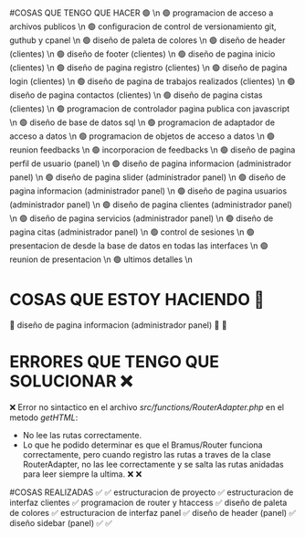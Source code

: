#COSAS QUE TENGO QUE HACER 🟢 \n
🟢 programacion de acceso a archivos publicos \n
🟢 configuracion de control de versionamiento git, guthub y cpanel \n
🟢 diseño de paleta de colores \n
🟢 diseño de header (clientes) \n
🟢 diseño de footer (clientes) \n
🟢 diseño de pagina inicio (clientes) \n
🟢 diseño de pagina registro (clientes) \n
🟢 diseño de pagina login (clientes) \n
🟢 diseño de pagina de trabajos realizados (clientes) \n
🟢 diseño de pagina contactos (clientes) \n
🟢 diseño de pagina cistas (clientes) \n
🟢 programacion de controlador pagina publica con javascript \n
🟢 diseño de base de datos sql \n
🟢 programacion de adaptador de acceso a datos \n
🟢 programacion de objetos de acceso a datos \n
🟢 reunion feedbacks \n
🟢 incorporacion de feedbacks \n
🟢 diseño de pagina perfil de usuario (panel) \n
🟢 diseño de pagina informacion (administrador panel) \n
🟢 diseño de pagina slider (administrador panel) \n
🟢 diseño de pagina informacion (administrador panel) \n
🟢 diseño de pagina usuarios (administrador panel) \n
🟢 diseño de pagina clientes (administrador panel) \n
🟢 diseño de pagina servicios (administrador panel) \n
🟢 diseño de pagina citas (administrador panel) \n
🟢 control de sesiones \n
🟢 presentacion de desde la base de datos en todas las interfaces \n
🟢 reunion de presentacion \n
🟢 ultimos detalles \n

# COSAS QUE ESTOY HACIENDO 🔴

🔴 diseño de pagina informacion (administrador panel)
🔴
🔴

# ERRORES QUE TENGO QUE SOLUCIONAR ❌

❌ Error no sintactico en el archivo _src/functions/RouterAdapter.php_ en el metodo _getHTML_:

-   No lee las rutas correctamente.
-   Lo que he podido determinar es que el Bramus/Router funciona correctamente, pero cuando registro las rutas a traves
    de la clase RouterAdapter, no las lee correctamente y se salta las rutas anidadas para leer siempre la ultima.
    ❌
    ❌

#COSAS REALIZADAS ✅
✅ estructuracion de proyecto
✅ estructuracion de interfaz clientes
✅ programacion de router y htaccess
✅ diseño de paleta de colores
✅ estructuracion de interfaz panel
✅ diseño de header (panel)
✅ diseño sidebar (panel)
✅
✅
